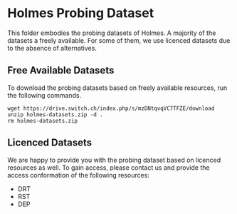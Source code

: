 # Holmes Probing Dataset
This folder embodies the probing datasets of Holmes.
A majority of the datasets a freely available.
For some of them, we use licenced datasets due to the absence of alternatives.

## Free Available Datasets
To download the probing datasets based on freely available resources, run the following commands.

```
wget https://drive.switch.ch/index.php/s/mzDNtqvqVC7TFZE/download
unzip holmes-datasets.zip -d .
rm holmes-datasets.zip

```

## Licenced Datasets
We are happy to provide you with the probing dataset based on licenced resources as well.
To gain access, please contact us and provide the access conformation of the following resources:

- DRT 
- RST
- DEP
